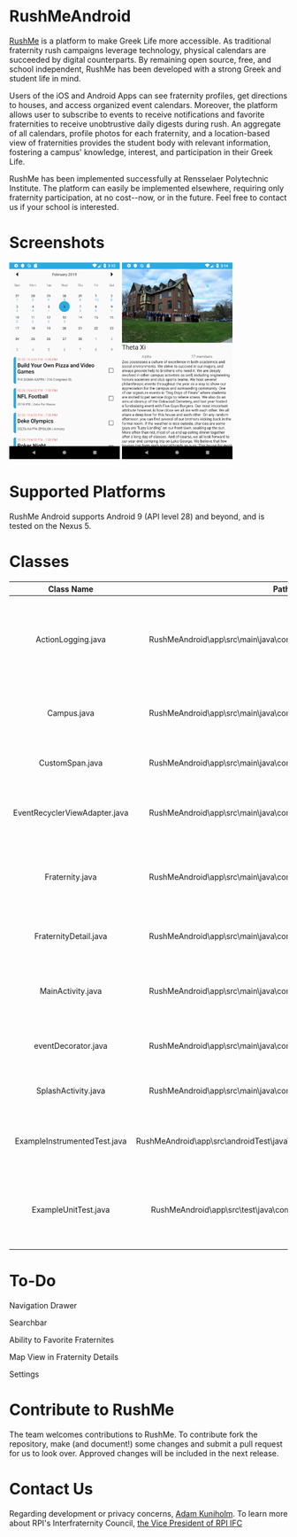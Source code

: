 # RushMeAndroid
[RushMe](https://github.com/RushMeTeam) is a platform to make Greek Life more accessible. As traditional fraternity rush campaigns leverage technology, physical calendars are succeeded by digital counterparts. By remaining open source, free, and school independent, RushMe has been developed with a strong Greek and student life in mind.

Users of the iOS and Android Apps can see fraternity profiles, get directions to houses, and access organized event calendars. Moreover, the platform allows user to subscribe to events to receive notifications and favorite fraternities to receive unobtrustive daily digests during rush. An aggregate of all calendars, profile photos for each fraternity, and a location-based view of fraternities provides the student body with relevant information, fostering a campus' knowledge, interest, and participation in their Greek Life.

RushMe has been implemented successfully at Rensselaer Polytechnic Institute. The platform can easily be implemented elsewhere, requiring only fraternity participation, at no cost--now, or in the future. Feel free to contact us if your school is interested.

# Screenshots
<img src="https://github.com/RushMeTeam/RushMeAndroid/blob/master/screenshots/Nexus5X_CalendarDetails.png" width="200"> <img src="https://github.com/RushMeTeam/RushMeAndroid/blob/master/screenshots/Nexus5X_FraternityDetails.png" width="200">

# Supported Platforms
RushMe Android supports Android 9 (API level 28) and beyond, and is tested on the Nexus 5.

# Classes 
|Class Name|Path|Description|
|:-:|:-:|:-:|
|ActionLogging.java|RushMeAndroid\app\src\main\java\com\example\prests1\rushmeandroid|Checks if a fraternity was selected and checks if the app is in the foreground or background.|
|Campus.java|RushMeAndroid\app\src\main\java\com\example\prests1\rushmeandroid|Creates the Campus object which holds all events and fraternities.|
|CustomSpan.java|RushMeAndroid\app\src\main\java\com\example\prests1\rushmeandroid|Initializes daily number of events text.|
|EventRecyclerViewAdapter.java|RushMeAndroid\app\src\main\java\com\example\prests1\rushmeandroid|Checks for fraternities that are selected and stores events.|
|Fraternity.java|RushMeAndroid\app\src\main\java\com\example\prests1\rushmeandroid|Creates Fraternity Object, Event Object, and other related functions.|
|FraternityDetail.java|RushMeAndroid\app\src\main\java\com\example\prests1\rushmeandroid|Creates the page that lists fraternity details.|
|MainActivity.java|RushMeAndroid\app\src\main\java\com\example\prests1\rushmeandroid|The starting activity that executes most of the necessary code.|
|eventDecorator.java|RushMeAndroid\app\src\main\java\com\example\prests1\rushmeandroid|Displays the number of events for specific dates.|
|SplashActivity.java|RushMeAndroid\app\src\main\java\com\example\prests1\rushmeandroid|Creates and animates the Splash Screen.|
|ExampleInstrumentedTest.java|RushMeAndroid\app\src\androidTest\java\com\example\prests1\rushmeandroid|Instrumented test, which will execute on an Android device.|
|ExampleUnitTest.java|RushMeAndroid\app\src\test\java\com\example\prests1\rushmeandroid|Example local unit test, which will execute on the development machine (host).|

# To-Do
Navigation Drawer

Searchbar

Ability to Favorite Fraternites

Map View in Fraternity Details

Settings

# Contribute to RushMe
The team welcomes contributions to RushMe. To contribute fork the repository, make (and document!) some changes and submit a pull request for us to look over. Approved changes will be included in the next release.

# Contact Us
Regarding development or privacy concerns, [Adam Kuniholm](kuniha@rpi.edu).
To learn more about RPI's Interfraternity Council, [the Vice President of RPI IFC](ifc.rpi.recruitment@gmail.com)

